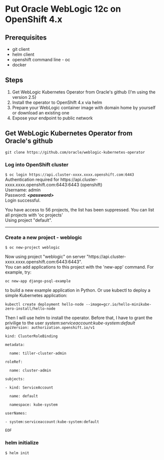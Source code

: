 # Put Oracle WebLogic 12c on OpenShift 4.x

## Prerequisites
* git client
* helm client
* openshift command line - oc
* docker

## Steps
1. Get WebLogic Kubernetes Operator from Oracle's github (I'm using the version 2.5)
2. Install the operator to OpenShift 4.x via helm
3. Prepare your WebLogic container image with domain home by yourself or download an existing one
4. Expose your endpoint to public network


## Get WebLogic Kubernetes Operator from Oracle's github
```
git clone https://github.com/oracle/weblogic-kubernetes-operator
```

### Log into OpenShift cluster

<p><code>$ oc login https://api.cluster-xxxx.xxxx.openshift.com:6443</code><br/>
Authentication required for https://api.cluster-xxxx.xxxx.openshift.com:6443:6443 (openshift)<br/>
Username: admin<br/>
  Password: <strong><em>&lt;password&gt;</em></strong><br/>
Login successful.<br/>

<p>You have access to 56 projects, the list has been suppressed. You can list all projects with 'oc projects'<br/>
Using project "default".<br/>

---

### Create a new project - weblogic
<code>$ oc new-project weblogic</code>
<p/>Now using project "weblogic" on server "https://api.cluster-xxxx.xxxx.openshift.com:6443:6443".<br/>
You can add applications to this project with the 'new-app' command. For example, try:
<p/>
    <code>oc new-app django-psql-example</code>
<p/>
to build a new example application in Python. Or use kubectl to deploy a simple Kubernetes application:
<p/>
    <code>kubectl create deployment hello-node --image=gcr.io/hello-minikube-zero-install/hello-node</code>

<p/>
Then I will use helm to install the operator. Before that, I have to grant the privilige to the user <em>system:serviceaccount:kube-system:default</em>
<br/><code>apiVersion: authorization.openshift.io/v1 <br/>
kind: ClusterRoleBinding <br/>
metadata: <br/>
  name: tiller-cluster-admin <br/>
roleRef: <br/>
  name: cluster-admin <br/>
subjects: <br/>
- kind: ServiceAccount<br/>
  name: default<br/>
  namespace: kube-system<br/>
userNames:<br/>
- system:serviceaccount:kube-system:default<br/>
EOF</code>



### helm initialize
<code>$ helm init</code><br/>

